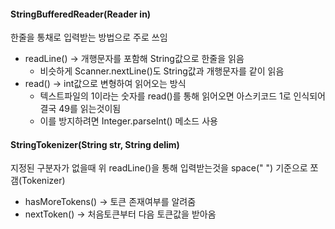 #### StringBufferedReader(Reader in)

한줄을 통채로 입력받는 방법으로 주로 쓰임

- readLine() -> 개행문자를 포함해 String값으로 한줄을 읽음
  - 비슷하게 Scanner.nextLine()도 String값과 개행문자를 같이 읽음
- read() -> int값으로 변형하여 읽어오는 방식
  - 텍스트파일의 1이라는 숫자를 read()를 통해 읽어오면 아스키코드 1로 인식되어 결국 49를 읽는것이됨
  - 이를 방지하려면 Integer.parseInt() 메소드 사용

#### StringTokenizer(String str, String delim)

지정된 구분자가 없을때 위 readLine()을 통해 입력받는것을 space(" ") 기준으로 쪼갬(Tokenizer)

- hasMoreTokens() -> 토큰 존재여부를 알려줌
- nextToken() -> 처음토큰부터 다음 토큰값을 받아옴

